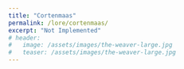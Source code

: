 ```yaml
---
title: "Cortenmaas"
permalink: /lore/cortenmaas/
excerpt: "Not Implemented"
# header:
#   image: /assets/images/the-weaver-large.jpg
#   teaser: /assets/images/the-weaver-large.jpg
---
```

